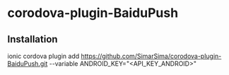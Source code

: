 # corodova-plugin-BaiduPush
## Installation

ionic cordova plugin add https://github.com/SimarSima/corodova-plugin-BaiduPush.git --variable ANDROID_KEY="<API_KEY_ANDROID>"

